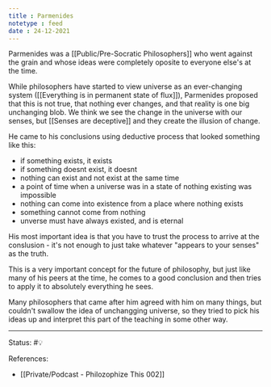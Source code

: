```yaml
---
title : Parmenides
notetype : feed
date : 24-12-2021
---
```


Parmenides was a [[Public/Pre-Socratic Philosophers]] who went against the grain and whose ideas were completely oposite to everyone else's at the time.

While philosophers have started to view universe as an ever-changing system ([[Everything is in permanent state of flux]]), Parmenides proposed that this is not true, that nothing ever changes, and that reality is one big unchanging blob. We think we see the change in the universe with our senses, but [[Senses are deceptive]] and they create the illusion of change.

He came to his conclusions using deductive process that looked something like this:
- if something exists, it exists
- if something doesnt exist, it doesnt
- nothing can exist and not exist at the same time
- a point of time when a universe was in a state of nothing existing was impossible
- nothing can come into existence from a place where nothing exists
- something cannot come from nothing
- unverse must have always existed, and is eternal

His most important idea is that you have to trust the process to arrive at the conslusion - it's not enough to just take whatever "appears to your senses" as the truth.

This is a very important concept for the future of philosophy, but just like many of his peers at the time,  he comes to a good conclusion and then tries to apply it to absolutely everything he sees.

Many philosophers that came after him agreed with him on many things, but couldn't swallow the idea of unchangging universe, so they tried to pick his ideas up and interpret this part of the teaching in some other way.








-----

Status: #💡 

References:
- [[Private/Podcast - Philozophize This 002]]
